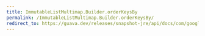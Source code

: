 ```yaml
---
title: ImmutableListMultimap.Builder.orderKeysBy
permalink: /ImmutableListMultimap.Builder.orderKeysBy/
redirect_to: https://guava.dev/releases/snapshot-jre/api/docs/com/google/common/collect/ImmutableListMultimap.Builder.html#orderKeysBy-java.util.Comparator-
---
```


